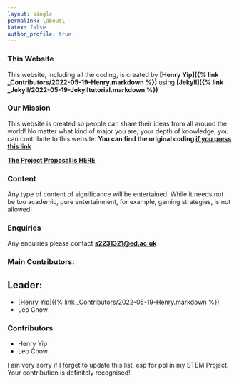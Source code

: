 ```yaml
---
layout: single
permalink: \about\
katex: false
author_profile: true
---
```



### This Website

This website, including all the coding, is created by **[Henry Yip]({% link _Contributors/2022-05-19-Henry.markdown %})** using **[Jekyll]({% link _Jekyll/2022-05-19-Jekylltutorial.markdown %})**

### Our Mission
This website is created so people can share their ideas from all around the world! No matter what kind of major you are, your depth of knowledge, you can contribute to this website.  **You can find the original coding [if you press this link](https://github.com/Henry-Yip/Group-Project-VSCode)**

[**The Project Proposal is HERE**]({{site.url}}/assets/finalized.pdf)

### Content
Any type of content of significance will be entertained. While it needs not be too academic, pure entertainment, for example, gaming strategies, is not allowed!

### Enquiries
Any enquiries please contact **[s2231321@ed.ac.uk](mailto:s2231321@ed.ac.uk)** 

### Main Contributors:
## Leader:
 - [Henry Yip]({% link _Contributors/2022-05-19-Henry.markdown %})
 - Leo Chow

### Contributors 
 - Henry Yip
 - Leo Chow
 
I am very sorry if I forget to update this list, esp for ppl in my STEM Project. Your contribution is definitely recognised!



